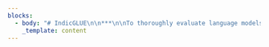```yaml
---
blocks:
  - body: "# IndicGLUE\n\n***\n\nTo thoroughly evaluate language models on Indian languages, we need a robust NLU benchmark consisting of a wide variety of tasks and covering all the Indian languages. IndicGLUE is a natural language understanding benchmark that we propose. It consists of 6 tasks which we describe in the next section.\n\nIn addition, we also compile a list of additional evaluations which comprises of tasks based on publicly-available datasets.\n\n### Downloads\n\nDatasetDownload LinkSoham News Article Classification[link](https://storage.googleapis.com/ai4bharat-public-indic-nlp-corpora/evaluations/soham-articles.tar.gz)iNLTK Headline Classification[link](https://storage.googleapis.com/ai4bharat-public-indic-nlp-corpora/evaluations/inltk-headlines.tar.gz)BBC News Article Classification[link](https://storage.googleapis.com/ai4bharat-public-indic-nlp-corpora/evaluations/bbc-articles.tar.gz)AI4Bharat Wikipedia Section Titles[link](https://storage.googleapis.com/ai4bharat-public-indic-nlp-corpora/evaluations/wiki-section-titles.tar.gz)AI4Bharat Cloze-style Question Answering[link](https://storage.googleapis.com/ai4bharat-public-indic-nlp-corpora/evaluations/wiki-cloze.tar.gz)AI4Bharat Winnograd Natural Language Inference[link](https://storage.googleapis.com/ai4bharat-public-indic-nlp-corpora/evaluations/wnli-translated.tar.gz)AI4Bharat Choice of Plausible Alternatives[link](https://storage.googleapis.com/ai4bharat-public-indic-nlp-corpora/evaluations/copa-translated.tar.gz)WikiAnnNER[link](https://storage.googleapis.com/ai4bharat-public-indic-nlp-corpora/evaluations/wikiann-ner.tar.gz)CVIT-MKB Cross-lingual Sentence Retrieval[link](https://storage.googleapis.com/ai4bharat-public-indic-nlp-corpora/evaluations/cvit-mkb.tar.gz)IITP Movie Reviews Sentiment[link](https://storage.googleapis.com/ai4bharat-public-indic-nlp-corpora/evaluations/iitp-movie-reviews.tar.gz)IITP Product Reviews[link](https://storage.googleapis.com/ai4bharat-public-indic-nlp-corpora/evaluations/iitp-product-reviews.tar.gz)ACTSA Sentiment Classifcation[link](https://storage.googleapis.com/ai4bharat-public-indic-nlp-corpora/evaluations/actsa.tar.gz)MIDAS Discourse[link](https://storage.googleapis.com/ai4bharat-public-indic-nlp-corpora/evaluations/midas-discourse.tar.gz)Amrita Paraphrase[link](https://nlp.amrita.edu/dpil\\_cen/index.html)\_*(need to request)*\n\nThe code to run evaluations on the above dataset is provided in the\_[IndicBERT repo](https://github.com/AI4Bharat/indic-bert). To find the source of each dataset, please refer the\_[citations](https://indicnlp.ai4bharat.org/indic-glue/#citations).\n\n### Tasks\n\n#### News Category Classification\n\nPredict the genre of a given news article. The dataset contains around 125k news articles across 9 Indian languages. Example:\n\n*Article Snippet*:\n\n```\nகர்நாடக சட்டப் பேரவையில் வெற்றி பெற்ற எம்எல்ஏக்கள் இன்று பதவியேற்றுக் கொண்ட நிலையில் , காங்கிரஸ் எம்எல்ஏ ஆனந்த் சிங் க்கள் ஆப்சென்ட் ஆகி அதிர்ச்சியை ஏற்படுத்தியுள்ளார் . உச்சநீதிமன்ற உத்தரவுப்படி இன்று மாலை முதலமைச்சர் எடியூரப்பா இன்று நம்பிக்கை வாக்கெடுப்பு நடத்தி பெரும்பான்மையை நிரூபிக்க உச்சநீதிமன்றம் உத்தரவிட்டது . \r\n\n```\n\n*Category*: Politics\n\n*Datasets*\n\n*   AI4Bharat\n*   Soham Articles Genre Classification\n*   iNLTK Headlines Genre Classifcation\n*   BBC News Articles\n\n***\n\n#### Headline Prediction\n\nPredict the correct headline for a news article from a given list of four candidate headlines. The dataset contains around 880k examples across 11 Indian languages. Example:\n\n*News Article:*\n\n```\n ರಾಷ್ಟ್ರೀಯ\\nಪುಣೆ: 23 ವರ್ಷದ ಇನ್ಫೋಸಿಸ್ ಮಹಿಳಾ ಟೆಕ್ಕಿಯೊಬ್ಬರನ್ನು ನಡು ರಸ್ತೆಯಲ್ಲಿಯೇ ಮಾರಾಕಾಸ್ತ್ರಗಳಿಂದ ಬರ್ಬರವಾಗಿ ಹತ್ಯೆ ಮಾಡಿರುವ ಘಟನೆ ಪುಣೆಯಲ್ಲಿ ಶನಿವಾರ ರಾತ್ರಿ ನಡೆದಿದೆ.\\nಅಂತರ ದಾಸ್ ಕೊಲೆಯಾದ ಮಹಿಳಾ ಟೆಕ್ಕಿಯಾಗಿದ್ದಾರೆ. ಅಂತರಾ ಅವರು ಪಶ್ಚಿಮ ಬಂಗಾಳದ ಮೂಲದವರಾಗಿದ್ದಾರೆ. ಕಳೆದ ರಾತ್ರಿ 8.00 ಗಂಟೆ ಸುಮಾರಿಗೆ ಕೆಲಸ ಮುಗಿಸಿ ಮನೆಗೆ ತೆರಳುತ್ತಿದ್ದ ಸಂದರ್ಭದಲ್ಲಿ ಅಂತರಾ ಅವರ ಮೇಲೆ ದಾಳಿ ಮಾಡಿರುವ ದುಷ್ಕರ್ಮಿಗಳು ಮಾರಾಕಾಸ್ತ್ರಗಳಿಂದ ಹಲ್ಲೆ ನಡೆಸಿದ್ದಾರೆಂದು ಪೊಲೀಸರು ಹೇಳಿದ್ದಾರೆ.\\nದಾಳಿ ನಡೆಸಿದ ನಂತರ ರಕ್ತದ ಮಡುವಿನಲ್ಲಿ ಬಿದ್ದು ಒದ್ದಾಡುತ್ತಿದ್ದ ಅಂತರಾ ಅವರನ್ನು ಸ್ಥಳೀಯರು ಆಸ್ಪತ್ರೆಗೆ ದಾಳಸಿದ್ದಾರೆ. ಆದರೆ, ಆಸ್ಪತ್ರೆಗೆ ದಾಖಲಿಸುವಷ್ಟರಲ್ಲಿ ಅಂತರಾ ಅವರು ಸಾವನ್ನಪ್ಪಿದ್ದಾರೆಂದು ಅವರು ಹೇಳಿದ್ದಾರೆ.\\nಪ್ರಕರಣ ದಾಖಲಿಸಿಕೊಂಡಿರುವ ಪೊಲೀಸರು ತನಿಖೆ ಆರಂಭಿಸಿದ್ದಾರೆ\",\r\n\n```\n\n*   *Candidate 1*: ಇನ್ಫೋಸಿಸ್ ಮಹಿಳಾ ಟೆಕ್ಕಿಯ ಬರ್ಬರ ಹತ್ಯೆ\_*\\[correct answer]*\n*   *Candidate 2:*\_ಮಾನಸಿಕ ಅಸ್ವಸ್ಥೆ ಮೇಲೆ ಮಕ್ಕಳ ಕಳ್ಳಿ ಎಂದು ಭೀಕರ ಹಲ್ಲೆ\n*   *Candidate 3:*\_ಕಸಬ ಬೆಂಗ್ರೆಯಲ್ಲಿ ಮುಸುಕುಧಾರಿಗಳ ತಂಡದಿಂದ ಮೂವರು ಯುವಕರ ಮೇಲೆ ಹಲ್ಲೆ : ಓರ್ವ ಗಂಭೀರ\n*   *Candidate 4:*\_ಕಣಿವೆ ರಾಜ್ಯದಲ್ಲಿ mobile ಬಂದ್, ಪ್ರಿಂಟಿಂಗ್ ಪ್ರೆಸ್ ಮೇಲೆ ದಾಳಿ\n\n*Datasets*\n\n*   AI4Bharat\n\n***\n\n#### Wikipedia Section Title Prediction\n\nPredict the correct title for a Wikipedia section from a given list of four candidate titles. The dataset has 400k examples across 11 Indian languages.\n\n*Section Text*:\n\n```\n2005માં, જેકમેન નિર્માણ કંપની, સીડ પ્રોડકશન્સ ઊભી કરવા તેના લાંબાસમયના મદદનીશ જહોન પાલેર્મો સાથે જોડાયા, જેમનો પ્રથમ પ્રોજેકટ 2007માં વિવા લાફલિન હતો. જેકમેનની અભિનેત્રી પત્ની ડેબોરા-લી ફર્નેસ પણ કંપનીમાં જોડાઈ, અને પાલેર્મોએ પોતાના, ફર્નેસ અને જેકમેન માટે “ યુનિટી ” અર્થવાળા લખાણની આ ત્રણ વીંટીઓ બનાવી.[૨૭] ત્રણેયના સહયોગ અંગે જેકમેને જણાવ્યું કે “ મારી જિંદગીમાં જેમની સાથે મેં કામ કર્યું તે ભાગીદારો અંગે ડેબ અને જહોન પાલેર્મો અંગે હું ખૂબ નસીબદાર છું. ખરેખર તેથી કામ થયું. અમારી પાસે જુદું જુદું સાર્મથ્ય હતું. હું તે પસંદ કરતો હતો. I love it. તે ખૂબ ઉત્તેજક છે. ”[૨૮]ફોકસ આધારિત સીડ લેબલ, આમન્ડા સ્કિવેઈટઝર, કેથરિન ટેમ્બલિન, એલન મંડેલબમ અને જોય મરિનો તેમજ સાથે સિડની આધારિત નિર્માણ કચેરીનું સંચાલન કરનાર અલાના ફ્રીનો સમાવેશ થતાં કદમાં વિસ્તૃત બની. આ કંપીનોનો ઉદ્દેશ જેકમેનના વતનના દેશની સ્થાનિક પ્રતિભાને કામે લેવા મધ્યમ બજેટવાળી ફિલ્મો બનાવવાનો છે. \r\n\n```\n\n*   *Candidate 1:*\_એકસ-મેન\n*   *Candidate 2:*\_કારકીર્દિ\n*   *Candidate 3:*\_નિર્માણ કંપન \\[*correct answer*]\n*   *Candidate 4:*\_ઓસ્ટ્રેલિય\n\n*Datasets*\n\n*   AI4Bharat\n\n***\n\n#### Cloze-style Question Answering\n\nGiven a text with an entity randomly masked, the task is to predict that masked entity from a list of 4 candidate entities. The dataset contains around 239k examples across 11 languages. Example:\n\n*Text*\n\n```\nਹੋਮੀ ਭਾਬਾ ਦਾ ਜਨਮ 1949 ਈ ਨੂਂ ਮੁੰਬਈ ਵਿੱਚ ਪਾਰਸੀ ਪਰਿਵਾਰ ਵਿੱਚ ਹੋਇਆ । ਸੇਂਟ ਮੇਰੀ ਤੋਂ ਮੁਢਲੀ ਸਿਖਿਆ ਪ੍ਰਾਪਤ ਕਰਕੇ ਉਹ ਬੰਬੇ ਯੂਨੀਵਰਸਿਟੀ ਗ੍ਰੈਜੁਏਸ਼ਨ ਲਈ ਚਲਾ ਗਿਆ । ਇਸ ਤੋਂ ਬਾਅਦ ਉਹ ਉਚੇਰੀ ਸਿਖਿਆ ਲਈ <MASK> ਚਲਾ ਗਿਆ । ਉਸਨੇ ਓਥੇ ਆਕਸਫੋਰਡ ਯੂਨੀਵਰਸਿਟੀ ਤੋਂ ਐਮ.ਏ ਅਤੇ ਐਮ ਫਿਲ ਦੀਆਂ ਡਿਗਰੀਆਂ ਪ੍ਰਾਪਤ ਕੀਤੀਆਂ । ਤਕਰੀਬਨ ਦਸ ਸਾਲ ਤਕ ਉਸਨੇ ਸੁਸੈਕਸ ਯੂਨੀਵਰਸਿਟੀ ਦੇ ਅੰਗਰੇਜ਼ੀ ਵਿਭਾਗ ਵਿੱਚ ਬਤੌਰ ਲੈਕਚਰਾਰ ਕਾਰਜ ਨਿਭਾਇਆ । ਇਸਤੋਂ ਇਲਾਵਾ ਹੋਮੀ ਭਾਬਾ ਪੈਨਸੁਲਵੇਨਿਆ , ਸ਼ਿਕਾਗੋ ਅਤੇ ਅਮਰੀਕਾ ਦੀ ਹਾਰਵਰਡ ਯੂਨੀਵਰਸਿਟੀ ਵਿੱਚ ਵੀ ਪ੍ਰੋਫ਼ੇਸਰ ਦੇ ਆਹੁਦੇ ਤੇ ਰਿਹਾ ।\r\n\n```\n\n*   *Candidate 1*: ਬਰਤਾਨੀਆ\_*\\[correct answer]*\n*   *Candidate 2*: ਭਾਰਤ\n*   *Candidate 3*: ਸ਼ਿਕਾਗੋ\n*   *Candidate 4*: ਪਾਕਿਸਤਾਨ\n\n*Datasets*\n\n*   AI4Bharat\n\n***\n\n#### Named Entity Recognition\n\nRecognize entities and their coarse types in a sequence of words. The dataset contains around 787k examples across 11 Indian languages.\n\n*Example*:\n\n**Token**चाणक्यपुरीकोयहाँदेखनेहेतुयहाँक्लिककरें**Type**B-LOCI-LOCOOOOOOO\n\n*Datasets*\n\n*   WikiAnnNER\n\n***\n\n#### Cross-lingual Sentence Retrieval\n\nGiven a sentence in language $L\\_1$ the task is to retrieve its translation from a set of candidate sentences in language $L\\_2$. The dataset contains around 39k parallel sentence pairs across 8 Indian languages. Example:\n\n*Input Sentence*\n\n```\nIn the health sector the nation has now moved ahead from the conventional approach.\r\n\n```\n\n*Retrieve the following translation from a set of 4886 sentences:*\n\n```\nആരോഗ്യമേഖലയില് ഇന്ന് രാജ്യം പരമ്പരാഗത രീതികളില് നിന്ന് മുന്നേറിക്കഴിഞ്ഞു.\r\n\n```\n\n*Datasets*\n\n*   CVIT-Mann ki baat test set\n\n***\n\n#### Natural Language Inference\n\n*Datasets*\n\n*   AI4Bharat Winnograd Natural Language Inference (WNLI)\n*   AI4Bharat Choice of Plausible Alternatives (COPA)\n\nThese are translations of the WNLI and COPA datasets into some Indian languages.\n\n***\n\n#### Sentiment Analysis\n\n*Datasets*\n\n*   IITP Movie Reviews Sentiment\n*   IITP Product Reviews\n*   ACTSA Sentiment Classifcation\n\n***\n\n#### Discourse Analysis\n\n*Datasets*\n\n*   MIDAS Discourse\n\n***\n\n#### Paraphrase Detection\n\n*Datasets*\n\n*   Amrita Exact Paraphrase Detection\n*   Amrita Rough Paraphrase Detection\n\n***\n\n### Citing\n\nIf you are using IndicGLUE, please cite the following article:\n\n```\n@inproceedings{kakwani2020indicnlpsuite,\r\n    title={{IndicNLPSuite: Monolingual Corpora, Evaluation Benchmarks and Pre-trained Multilingual Language Models for Indian Languages}},\r\n    author={Divyanshu Kakwani and Anoop Kunchukuttan and Satish Golla and Gokul N.C. and Avik Bhattacharyya and Mitesh M. Khapra and Pratyush Kumar},\r\n    year={2020},\r\n    booktitle={Findings of EMNLP},\r\n}\r\n\n```\n\nIf you are using IndicGLUE and additional evaluation datasets in your work, then we request you to use the following detailed citation text so that the original authors of the datasets also get credit for their work. As more authors contribute to this benchmark we will add their references also to the below text.\n\nWe use the IndicGLUE dataset\_`\\cite{kakwani2020indicnlpsuite}`\_which is an evaluation benchmark containing datasets for NLU tasks in Indian languages. Some of these datasets were built from Wikipidea and IndicCorp\_`\\cite{kakwani2020indicnlpsuite}`. In addition, it also contains other publicly available datasets for cross-lingual similarity\_`\\cite{siripragrada-etal-2020-multilingual}`, named entity recognition\_`\\cite{pan-etal-2017-cross}`, paraphrase detection\_`\\cite{Kumar2016DPILFIRE2016OO}`, discourse analysis\_`\\cite{Dhanwal2020AnAD}`, sentiment analysis\_`\\cite{cicling/Akhtar16}`,\_`\\cite{DBLP:conf/coling/Akhtar0EB16}`,\_`\\cite{mukku-mamidi-2017-actsa}`\_and genre classification\_`\\footnote{https://github.com/goru001/inltk}`\_`\\footnote{https://www.kaggle.com/csoham/classification-bengali-news-articles-indicnlp}`\_`\\footnote{https://github.com/NirantK/hindi2vec/releases/tag/bbc-hindi-v0.1}`. It also contains translations of the original WNLI\_`\\cite{Levesque2011TheWS}`\_and COPA\_`\\cite{Gordon2011SemEval2012T7}`\_datasets in 3 Indian languages.\n\nThe bibtex entries for the above sources is available\_[here](https://indicnlp.ai4bharat.org/papers/indic-glue.bib).\n"
    _template: content
---
```



